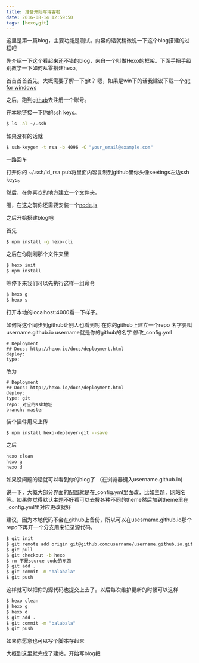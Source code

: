 ```yaml
---
title: 准备开始写博客啦
date: 2016-08-14 12:59:50
tags: [hexo,git]
---
```


这里是第一篇blog，主要功能是测试。内容的话就稍微说一下这个blog搭建的过程吧
<!-- more -->
先介绍一下这个看起来还不错的blog，来自一个叫做Hexo的框架。下面手把手级别教学一下如何从零搭建hexo。

首首首首首先，大概需要了解一下git？
嗯，如果是win下的话我建议下载一个[git for windows](https://git-for-windows.github.io/)

之后，跑到[github](https://github.com)去注册一个账号。

在本地链接一下你的ssh keys。
```bash
$ ls -al ~/.ssh
```
如果没有的话就
```bash
$ ssh-keygen -t rsa -b 4096 -C "your_email@example.com"
```
一路回车

打开你的 ~/.ssh/id_rsa.pub将里面内容复制到github里你头像seetings左边ssh keys。

然后，在你喜欢的地方建立一个文件夹。

喔，在这之前你还需要安装一个[node.js](http://nodejs.org)

之后开始搭建blog吧

首先
```bash
$ npm install -g hexo-cli
```

之后在你刚刚那个文件夹里
```bash
$ hexo init
$ npm install
```

等停下来我们可以先执行这样一组命令

```bash
$ hexo g
$ hexo s
```

打开本地的localhost:4000看一下样子。

如何将这个同步到github让别人也看到呢
在你的github上建立一个repo
名字要叫
username.github.io
username就是你的github的名字
修改_config.yml
```
# Deployment
## Docs: http://hexo.io/docs/deployment.html
deploy:
type:
```
改为
```
# Deployment
## Docs: http://hexo.io/docs/deployment.html
deploy:
type: git
repo: 对应的ssh地址
branch: master
```

装个插件用来上传
```bash
$ npm install hexo-deployer-git --save
```

之后
```bash
hexo clean
hexo g
hexo d
```
如果没问题的话就可以看到你的blog了
（在浏览器键入username.github.io)


说一下，大概大部分界面的配置就是在_config.yml里面改，比如主题，网站名等。如果你觉得默认主题不好看可以去搜各种不同的theme然后加到theme里在_config.yml里对应更改就好

建议，因为本地代码不会在github上备份，所以可以在usesrname.github.io那个repo下再开一个分支用来记录源代码。
```bash
$ git init
$ git remote add origin git@github.com:username/username.github.io.git
$ git pull
$ git checkout -b hexo
$ rm 不是source code的东西
$ git add .
$ git commit -m "balabala"
$ git push
```
这样就可以把你的源代码也提交上去了。以后每次维护更新的时候可以这样
```bash
$ hexo clean
$ hexo g
$ hexo d
$ git add .
$ git commit -m "balabala"
$ git push
```
如果你愿意也可以写个脚本存起来

大概到这里就完成了建站，开始写blog把








